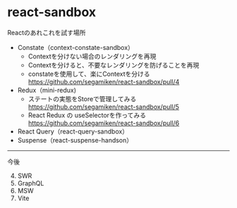# react-sandbox
Reactのあれこれを試す場所

- Constate（context-constate-sandbox） 
  - Contextを分けない場合のレンダリングを再現
  - Contextを分けると、不要なレンダリングを防げることを再現
  - constateを使用して、楽にContextを分ける https://github.com/segamiken/react-sandbox/pull/4
- Redux（mini-redux)
  - ステートの実態をStoreで管理してみる https://github.com/segamiken/react-sandbox/pull/5
  - React Redux の useSelectorを作ってみる https://github.com/segamiken/react-sandbox/pull/6
- React Query（react-query-sandbox）
- Suspense（react-suspense-handson）
---
今後

4. SWR
5. GraphQL
6. MSW
7. Vite
